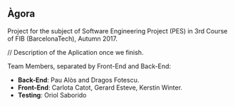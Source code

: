 Àgora
----
Project for the subject of Software Engineering Project (PES) in 3rd Course of FIB (BarcelonaTech), Autumn 2017. 

// Description of the Aplication once we finish.

Team Members, separated by Front-End and Back-End:
 * __Back-End__: Pau Alòs and Dragos Fotescu.
 * __Front-End__: Carlota Catot, Gerard Esteve, Kerstin Winter.
 * __Testing__: Oriol Saborido
